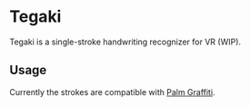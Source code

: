 # Tegaki

Tegaki is a single-stroke handwriting recognizer for VR (WIP).

## Usage

Currently the strokes are compatible with [Palm Graffiti](https://upload.wikimedia.org/wikipedia/commons/6/68/Palm_Graffiti_gestures.png).
